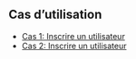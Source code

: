 ## Cas d’utilisation

* [Cas 1: Inscrire un utilisateur](usercases/uc1/usercase.md)
* [Cas 2: Inscrire un utilisateur](usercases/uc2/usercase.md)